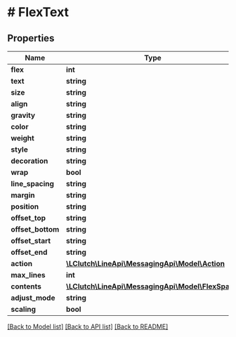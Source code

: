 # # FlexText

## Properties

Name | Type | Description | Notes
------------ | ------------- | ------------- | -------------
**flex** | **int** |  | [optional]
**text** | **string** |  | [optional]
**size** | **string** |  | [optional]
**align** | **string** |  | [optional]
**gravity** | **string** |  | [optional]
**color** | **string** |  | [optional]
**weight** | **string** |  | [optional]
**style** | **string** |  | [optional]
**decoration** | **string** |  | [optional]
**wrap** | **bool** |  | [optional]
**line_spacing** | **string** |  | [optional]
**margin** | **string** |  | [optional]
**position** | **string** |  | [optional]
**offset_top** | **string** |  | [optional]
**offset_bottom** | **string** |  | [optional]
**offset_start** | **string** |  | [optional]
**offset_end** | **string** |  | [optional]
**action** | [**\LClutch\LineApi\MessagingApi\Model\Action**](Action.md) |  | [optional]
**max_lines** | **int** |  | [optional]
**contents** | [**\LClutch\LineApi\MessagingApi\Model\FlexSpan[]**](FlexSpan.md) |  | [optional]
**adjust_mode** | **string** |  | [optional]
**scaling** | **bool** |  | [optional]

[[Back to Model list]](../../README.md#models) [[Back to API list]](../../README.md#endpoints) [[Back to README]](../../README.md)
